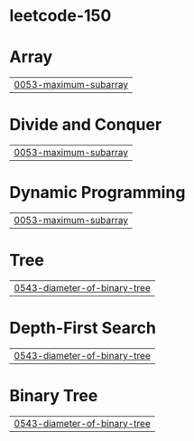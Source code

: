 # leetcode-150


# Array
|  |
| ------- |
| [0053-maximum-subarray](https://github.com/cleverprogrammer77/leetcode-150/tree/master/0053-maximum-subarray) |
# Divide and Conquer
|  |
| ------- |
| [0053-maximum-subarray](https://github.com/cleverprogrammer77/leetcode-150/tree/master/0053-maximum-subarray) |
# Dynamic Programming
|  |
| ------- |
| [0053-maximum-subarray](https://github.com/cleverprogrammer77/leetcode-150/tree/master/0053-maximum-subarray) |
# Tree
|  |
| ------- |
| [0543-diameter-of-binary-tree](https://github.com/cleverprogrammer77/leetcode-150/tree/master/0543-diameter-of-binary-tree) |
# Depth-First Search
|  |
| ------- |
| [0543-diameter-of-binary-tree](https://github.com/cleverprogrammer77/leetcode-150/tree/master/0543-diameter-of-binary-tree) |
# Binary Tree
|  |
| ------- |
| [0543-diameter-of-binary-tree](https://github.com/cleverprogrammer77/leetcode-150/tree/master/0543-diameter-of-binary-tree) |